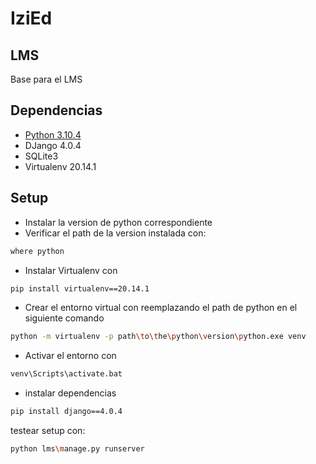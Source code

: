 # IziEd
## LMS

Base para el LMS

## Dependencias
- [Python 3.10.4](https://www.python.org/downloads/release/python-3104/)
- DJango 4.0.4
- SQLite3
- Virtualenv 20.14.1

## Setup

- Instalar la version de python correspondiente
- Verificar el path de la version instalada con:
```sh
where python
```
- Instalar Virtualenv con
```sh
pip install virtualenv==20.14.1
```
- Crear el entorno virtual con reemplazando el path de python en el siguiente comando
```sh
python -m virtualenv -p path\to\the\python\version\python.exe venv
```
- Activar el entorno con
```sh
venv\Scripts\activate.bat
``` 
- instalar dependencias
```sh
pip install django==4.0.4
```

testear setup con:
```sh
python lms\manage.py runserver
```